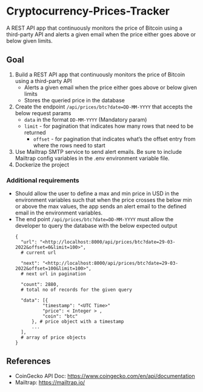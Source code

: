 # Cryptocurrency-Prices-Tracker

A REST API app that continuously monitors the price of Bitcoin using a third-party API and alerts a given email when the
price either goes above or below given limits.

## Goal

1. Build a REST API app that continuously monitors the price of Bitcoin using a third-party API
    - Alerts a given email when the price either goes above or below given limits
    - Stores the queried price in the database
2. Create the endpoint `/api/prices/btc?date=DD-MM-YYYY` that accepts the below request params
    - `data` in the format `DD-MM-YYYY` (Mandatory param)
    - `limit` - for pagination that indicates how many rows that need to be returned
      - `offset` - for pagination that indicates what’s the offset entry from where the rows need to start 
3. Use Mailtrap SMTP service to send alert emails. Be sure to include Mailtrap config variables in the .env environment variable file.
4. Dockerize the project

### Additional requirements

- Should allow the user to define a max and min price in USD in the environment variables such that when the price
  crosses the below min or above the max values, the app sends an alert email to the defined email in the environment
  variables.
- The end point `/api/prices/btc?date=DD-MM-YYYY` must allow the developer to query the database with the below expected
  output
  ```
  {
    "url": "<http://localhost:8000/api/prices/btc?date=29-03-2022&offset=0&limit=100>",
    # current url

    "next": "<http://localhost:8000/api/prices/btc?date=29-03-2022&offset=100&limit=100>",
    # next url in pagination

    "count": 2880,
    # total no of records for the given query

    "data": [{
            "timestamp": "<UTC Time>"
            "price": < Integer > ,
            "coin": "btc"
        }, # price object with a timestamp
        ...
    ],
    # array of price objects
  }

## References

- CoinGecko API Doc: <https://www.coingecko.com/en/api/documentation>
- Mailtrap: <https://mailtrap.io/>
